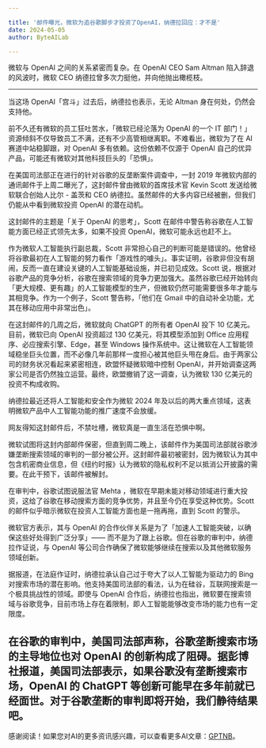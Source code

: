 ```yaml
---

title: '邮件曝光，微软为追谷歌脚步才投资了OpenAI，纳德拉回应：才不是'
date: 2024-05-05
author: ByteAILab

---
```


微软与 OpenAI 之间的关系紧密而复杂。在 OpenAI CEO Sam Altman 陷入辞退的风波时，微软 CEO 纳德拉曾多次力挺他，并向他抛出橄榄枝。

---
当这场 OpenAI「宫斗」过去后，纳德拉也表示，无论 Altman 身在何处，仍然会支持他。

前不久还有微软的员工狂吐苦水，「微软已经沦落为 OpenAI 的一个 IT 部门！」资源倾斜不仅导致员工不满，还有不少高管相继离职。不难看出，微软为了在 AI 赛道中站稳脚跟，对 OpenAI 多有依赖。这份依赖不仅源于 OpenAI 自己的优异产品，可能还有微软对其他科技巨头的「恐惧」。

在美国司法部正在进行的针对谷歌的反垄断案件调查中，一封 2019 年微软内部的通讯邮件于上周二曝光了，这封邮件曾由微软的首席技术官 Kevin Scott 发送给微软联合创始人比尔 - 盖茨和 CEO 纳德拉。虽然邮件的大多内容已经被删，但我们仍能从中看到微软投资 OpenAI 的潜在动机。

这封邮件的主题是「关于 OpenAI 的思考」，Scott 在邮件中警告称谷歌在人工智能方面已经正式领先太多，如果不投资 OpenAI，微软可能永远也赶不上。

作为微软人工智能执行副总裁，Scott 非常担心自己的判断可能是错误的。他曾经将谷歌最初在人工智能的努力看作「游戏性的噱头」。事实证明，谷歌非但没有胡闹，反而一直在建设关键的人工智能基础设施，并已初见成效。Scott 说，根据对谷歌产品的竞争分析，谷歌在搜索领域的竞争力更加强大。虽然谷歌已经开始转向「更大规模、更有趣」的人工智能模型的生产，但微软仍然可能需要很多年才能与其相竞争。作为一个例子，Scott 警告称，「他们在 Gmail 中的自动补全功能，尤其在移动应用中非常出色」。

在这封邮件的几周之后，微软就向 ChatGPT 的所有者 OpenAI 投下 10 亿美元。目前，微软已向 OpenAI 投资超过 130 亿美元，将其模型添加到 Office 应用程序、必应搜索引擎、Edge，甚至 Windows 操作系统中。这让微软在人工智能领域稳坐巨头位置，而不必像几年前那样一度担心被其他巨头甩在身后。由于两家公司的财务状况看起来紧密相连，欧盟怀疑微软暗中控制 OpenAI，并开始调查这两家公司是否仍然独立运营。最终，欧盟撤销了这一调查，认为微软 130 亿美元的投资不构成收购。

纳德拉最近还将人工智能和安全作为微软 2024 年及以后的两大重点领域，这表明微软产品中人工智能功能的推广速度不会放缓。

网友得知这封邮件后，不禁吐槽，微软真是一直生活在恐惧中啊。

微软试图将这封内部邮件保密，但直到周二晚上，该邮件作为美国司法部就谷歌涉嫌垄断搜索领域的审判的一部分被公开。这封邮件最初被密封，因为微软认为其中包含机密商业信息，但《纽约时报》认为微软的隐私权利不足以抵消公开披露的需要。在此干预下，该邮件被解封。

在审判中，谷歌试图说服法官 Mehta ，微软在早期未能对移动领域进行重大投资，这给了谷歌在移动搜索方面的竞争优势，并且至今仍在享受这种优势。Scott 的邮件似乎暗示微软在投资人工智能方面也是一拖再拖，直到 Scott 的警示。

微软官方表示，其与 OpenAI 的合作伙伴关系是为了「加速人工智能突破，以确保这些好处得到广泛分享」—— 而不是为了跟上谷歌。但在谷歌的审判中，纳德拉作证说，与 OpenAI 等公司合作确保了微软能够继续在搜索以及其他微软服务领域创新。

据报道，在法庭作证时，纳德拉承认自己过于夸大了以人工智能为驱动力的 Bing 对搜索市场的潜在影响。他支持美国司法部的看法，认为在硅谷，互联网搜索是一个极具挑战性的领域。即使与 OpenAI 合作后，纳德拉也指出，微软要在搜索领域与谷歌竞争，目前市场上存在着限制，即人工智能能够改变市场的能力也有一定限度。

在谷歌的审判中，美国司法部声称，谷歌垄断搜索市场的主导地位也对 OpenAI 的创新构成了阻碍。据彭博社报道，美国司法部表示，如果谷歌没有垄断搜索市场，OpenAI 的 ChatGPT 等创新可能早在多年前就已经面世。对于谷歌垄断的审判即将开始，我们静待结果吧。
---
感谢阅读！如果您对AI的更多资讯感兴趣，可以查看更多AI文章：[GPTNB](https://gptnb.com)。